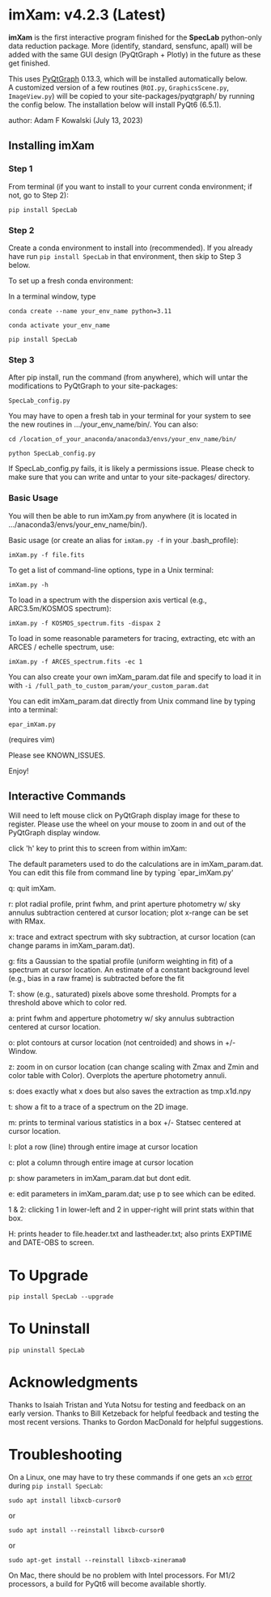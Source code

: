 # imXam:  v4.2.3 (Latest)

**imXam** is the first interactive program finished for the **SpecLab** python-only
data reduction package.  More (identify, standard, sensfunc, apall) will be added
with the same GUI design (PyQtGraph + Plotly) in the future as these get finished.

This uses [PyQtGraph](https://www.pyqtgraph.org/) 0.13.3, which will be installed automatically below.  
A customized version of a few routines (`ROI.py`, `GraphicsScene.py`, `ImageView.py`) will be copied
to your site-packages/pyqtgraph/ by running the config below.  The installation below will install PyQt6 (6.5.1).

author: Adam F Kowalski (July 13, 2023)

## Installing imXam 

### Step 1

From terminal (if you want to install to your current conda environment; if not, go to Step 2):

`pip install SpecLab`


### Step 2

Create a conda environment to install into (recommended).  If you already have
run `pip install SpecLab` in that environment, then skip to Step 3 below.

To set up a fresh conda environment:

In a terminal window, type

`conda create --name your_env_name python=3.11`

`conda activate your_env_name`

`pip install SpecLab`


### Step 3

After pip install, run the command (from anywhere), which will untar the modifications to PyQtGraph to your site-packages:

`SpecLab_config.py`

You may have to open a fresh tab in your terminal for your system to see the new routines in .../your_env_name/bin/.  You can also:

`cd /location_of_your_anaconda/anaconda3/envs/your_env_name/bin/`

`python SpecLab_config.py`

If SpecLab_config.py fails, it is likely a permissions issue.  Please check to make sure that you can write and untar to your site-packages/ directory.

### Basic Usage

You will then be able to run imXam.py from anywhere (it is located in .../anaconda3/envs/your_env_name/bin/).

Basic usage (or create an alias for `imXam.py -f` in your .bash_profile):

`imXam.py -f file.fits`

To get a list of command-line options, type in a Unix terminal:

`imXam.py -h`

To load in a spectrum with the dispersion axis vertical (e.g., ARC3.5m/KOSMOS spectrum):

`imXam.py -f KOSMOS_spectrum.fits -dispax 2`

To load in some reasonable parameters for tracing, extracting, etc with an ARCES / echelle spectrum, use:

`imXam.py -f ARCES_spectrum.fits -ec 1`

You can also create your own imXam_param.dat file and specify to load it in with `-i /full_path_to_custom_param/your_custom_param.dat`

You can edit imXam_param.dat directly from Unix command line by typing into a terminal:

`epar_imXam.py`

(requires vim)

Please see KNOWN_ISSUES.

Enjoy!


## Interactive Commands

Will need to left mouse click on PyQtGraph display image for these to register.  Please use the wheel on your mouse to zoom in and out of the PyQtGraph display window.

click 'h' key to print this to screen from within imXam:

The default parameters used to do the calculations are in imXam_param.dat.  You can edit this file from command line by typing `epar_imXam.py'


q:  quit imXam.

r:  plot radial profile, print fwhm, and print aperture photometry w/ sky annulus subtraction centered at cursor location; plot x-range can be set with RMax.

x:  trace and extract spectrum with sky subtraction, at cursor location (can change params in imXam_param.dat).

g:  fits a Gaussian to the spatial profile (uniform weighting in fit) of a spectrum at cursor location. An estimate of a constant background level (e.g., bias in a raw frame) is subtracted before the fit

T:  show (e.g., saturated) pixels above some threshold.  Prompts for a threshold above which to color red.

a:  print fwhm and apperture photometry w/ sky annulus subtraction centered at cursor location.

o:  plot contours at cursor location (not centroided) and shows in +/- Window.

z:  zoom in on cursor location (can change scaling with Zmax and Zmin and color table with Color).  Overplots the aperture photometry annuli.

s:  does exactly what x does but also saves the extraction as tmp.x1d.npy

t:  show a fit to a trace of a spectrum on the 2D image.

m:  prints to terminal various statistics in a box +/- Statsec centered at cursor location.

l:  plot a row (line) through entire image at cursor location

c:  plot a column through entire image at cursor location

p:  show parameters in imXam_param.dat but dont edit.

e:  edit parameters in imXam_param.dat; use p to see which can be edited.

1 & 2:  clicking 1 in lower-left and 2 in upper-right will print stats within that box.

H:  prints header to file.header.txt and lastheader.txt; also prints EXPTIME and DATE-OBS to screen.


# To Upgrade

`pip install SpecLab --upgrade`

# To Uninstall

`pip uninstall SpecLab`

# Acknowledgments

Thanks to Isaiah Tristan and Yuta Notsu for testing and feedback on an early version.  Thanks to Bill Ketzeback for helpful feedback and testing the most recent versions.  Thanks to Gordon MacDonald for helpful suggestions.

# Troubleshooting
On a Linux, one may have to try these commands if one gets an `xcb` [error](https://stackoverflow.com/questions/68036484/qt6-qt-qpa-plugin-could-not-load-the-qt-platform-plugin-xcb-in-even-thou/68058308#68058308) during `pip install SpecLab`:

`sudo apt install libxcb-cursor0`

or

`sudo apt install --reinstall libxcb-cursor0`

or

`sudo apt-get install --reinstall libxcb-xinerama0`

On Mac, there should be no problem with Intel processors.  For M1/2 processors, a build for PyQt6 will become available shortly.
